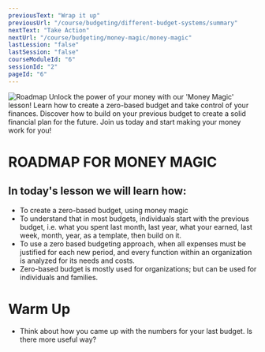 ```yaml
---
previousText: "Wrap it up"
previousUrl: "/course/budgeting/different-budget-systems/summary"
nextText: "Take Action"
nextUrl: "/course/budgeting/money-magic/money-magic"
lastLession: "false"
lastSession: "false"
courseModuleId: "6"
sessionId: "2"
pageId: "6"
---
```



![Roadmap](/assets/img/roadmap.png)
<sparkle-character-intro class="shift-up-overlap" position="right" character="yuna">
Unlock the power of your money with our 'Money Magic' lesson! Learn how to create a zero-based budget and take control of your finances. Discover how to build on your previous budget to create a solid financial plan for the future. Join us today and start making your money work for you!</sparkle-character-intro>
# ROADMAP FOR MONEY MAGIC
## In today's lesson we will learn how:
- To create a zero-based budget, using money magic 
- To understand that in most budgets, individuals start with the previous budget, i.e. what you spent last month, last year, what your earned, last week, month, year, as a template, then build on it.
- To use a zero based budgeting approach, when all expenses must be justified for each new period, and every function within an organization is analyzed for its needs and costs. 
- Zero-based budget is mostly used for organizations; but can be used for individuals and families.



# Warm Up
- Think about how you came up with the numbers for your last budget. Is there more useful way?